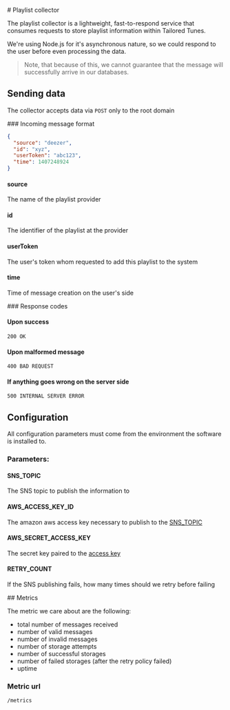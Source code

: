 # Playlist collector

The playlist collector is a lightweight, fast-to-respond service that consumes
requests to store playlist information within Tailored Tunes.

We're using Node.js for it's asynchronous nature, so we could respond to the
user before even processing the data.

>Note, that because of this, we cannot guarantee that the message will
successfully arrive in our databases.

## Sending data
The collector accepts data via `POST` only to the root domain

### Incoming message format

```json
{
  "source": "deezer",
  "id": "xyz",
  "userToken": "abc123",
  "time": 1407248924
}
```

#### source
The name of the playlist provider

#### id
The identifier of the playlist at the provider

#### userToken
The user's token whom requested to add this playlist to the system

#### time
Time of message creation on the user's side

### Response codes

#### Upon success
`200 OK`

#### Upon malformed message
`400 BAD REQUEST`

#### If anything goes wrong on the server side
`500 INTERNAL SERVER ERROR`

## Configuration

All configuration parameters must come from the environment the software is
installed to.

### Parameters:

#### SNS_TOPIC
The SNS topic to publish the information to

#### AWS_ACCESS_KEY_ID
The amazon aws access key necessary to publish to the [SNS_TOPIC](#SNS_TOPIC)

#### AWS_SECRET_ACCESS_KEY
The secret key paired to the [access key](#AWS_ACCESS_KEY_ID)

#### RETRY_COUNT
If the SNS publishing fails, how many times should we retry before failing

## Metrics

The metric we care about are the following:

- total number of messages received
- number of valid messages
- number of invalid messages
- number of storage attempts
- number of successful storages
- number of failed storages (after the retry policy failed)
- uptime

### Metric url

`/metrics`
